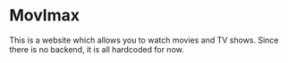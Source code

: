 # MovImax
This is a website which allows you to watch movies and TV shows.
Since there is no backend, it is all hardcoded for now.
